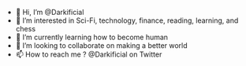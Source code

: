 - 👋 Hi, I’m @Darkificial
- 👀 I’m interested in Sci-Fi, technology, finance, reading, learning, and chess
- 🌱 I’m currently learning how to become human
- 💞️ I’m looking to collaborate on making a better world
- 📫 How to reach me ? @Darkificial on Twitter

<!---
Darkificial/Darkificial is a ✨ special ✨ repository because its `README.md` (this file) appears on your GitHub profile.
You can click the Preview link to take a look at your changes.
--->
